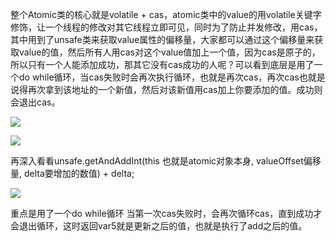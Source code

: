 整个Atomic类的核心就是volatile + cas，atomic类中的value的用volatile关键字修饰，让一个线程的修改对其它线程立即可见，同时为了防止并发修改，用cas，其中用到了unsafe类来获取value属性的偏移量，大家都可以通过这个偏移量来获取value的值，然后所有人用cas对这个value值加上一个值，因为cas是原子的，所以只有一个人能添加成功，那其它没有cas成功的人呢？可以看到底层是用了一个do while循环，当cas失败时会再次执行循环，也就是再次cas，再次cas也就是说得再次拿到该地址的一个新值，然后对该新值用cas加上你要添加的值。成功则会退出cas。

![](https://winterliublog.oss-cn-beijing.aliyuncs.com/notes/20211104120230.png)



![](https://winterliublog.oss-cn-beijing.aliyuncs.com/notes/20211104115834.png)

再深入看看unsafe.getAndAddInt(this 也就是atomic对象本身, valueOffset偏移量, delta要增加的数值) + delta;

![](https://winterliublog.oss-cn-beijing.aliyuncs.com/notes/20211104165305.png)

重点是用了一个do while循环 当第一次cas失败时，会再次循环cas，直到成功才会退出循环，这时返回var5就是更新之后的值，也就是执行了add之后的值。